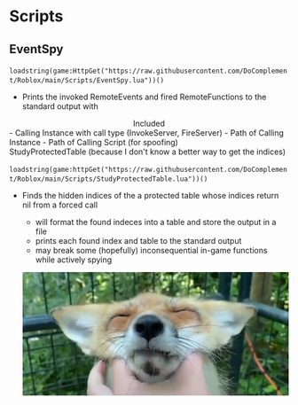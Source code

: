 # Scripts

## EventSpy  
`loadstring(game:HttpGet("https://raw.githubusercontent.com/DoComplement/Roblox/main/Scripts/EventSpy.lua"))()`  
- Prints the invoked RemoteEvents and fired RemoteFunctions to the standard output with 

<div align="center">Included</div>
  - Calling Instance with call type (InvokeServer, FireServer)
  - Path of Calling Instance
  - Path of Calling Script (for spoofing)   

<div align="center>To Do</div>
  - Stuff

## StudyProtectedTable  (because I don't know a better way to get the indices)
`loadstring(game:httpGet("https://raw.githubusercontent.com/DoComplement/Roblox/main/Scripts/StudyProtectedTable.lua"))()`   
- Finds the hidden indices of the a protected table whose indices return nil from a forced call
  - will format the found indeces into a table and store the output in a file
  - prints each found index and table to the standard output
  - may break some (hopefully) inconsequential in-game functions while actively spying  


  ![Screenshot #1](https://github.com/DoComplement/Images/blob/fd316b4c24280d1a1a3aab909c0d891e5563e81f/foxy.png "loverboy")
